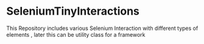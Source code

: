 # SeleniumTinyInteractions
This Repository includes various Selenium Interaction with different types of elements , later this can be utility class for a framework
